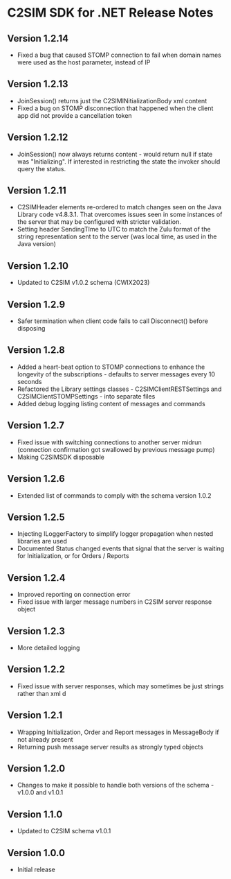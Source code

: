 # C2SIM SDK for .NET Release Notes

## Version 1.2.14
* Fixed a bug that caused STOMP connection to fail when domain names were used as the host parameter, instead of IP

## Version 1.2.13
* JoinSession() returns just the C2SIMINitializationBody xml content
* Fixed a bug on STOMP disconnection that happened when the client app did not provide a cancellation token

## Version 1.2.12
* JoinSession() now always returns content - would return null if state was "Initializing". 
If interested in restricting the state the invoker should query the status.  

## Version 1.2.11
* C2SIMHeader elements re-ordered to match changes seen on the Java Library code v4.8.3.1.
That overcomes issues seen in some instances of the server that may be configured with stricter validation.
* Setting header SendingTIme to UTC to match the Zulu format of the string representation sent to the server (was local time, as used in the Java version)

## Version 1.2.10
* Updated to C2SIM v1.0.2 schema (CWIX2023)

## Version 1.2.9
* Safer termination when client code fails to call Disconnect() before disposing

## Version 1.2.8
* Added a heart-beat option to STOMP connections to enhance the longevity of the subscriptions - defaults to server messages every 10 seconds
* Refactored the Library settings classes - C2SIMClientRESTSettings and C2SIMClientSTOMPSettings - into separate files
* Added debug logging listing content of messages and commands

## Version 1.2.7
* Fixed issue with switching connections to another server midrun (connection confirmation got swallowed by previous message pump)
* Making C2SIMSDK disposable

## Version 1.2.6
* Extended list of commands to comply with the schema version 1.0.2

## Version 1.2.5
* Injecting ILoggerFactory to simplify logger propagation when nested libraries are used
* Documented Status changed events that signal that the server is waiting for Initialization, or for Orders / Reports

## Version 1.2.4
* Improved reporting on connection error
* Fixed issue with larger message numbers in C2SIM server response object

## Version 1.2.3
*  More detailed logging
    
## Version 1.2.2
* Fixed issue with server responses, which may sometimes be just strings rather than xml d

## Version 1.2.1

* Wrapping Initialization, Order and Report messages in MessageBody if not already present
* Returning push message server results as strongly typed  objects

## Version 1.2.0

* Changes to make it possible to handle both versions of the schema - v1.0.0 and v1.0.1

## Version 1.1.0

* Updated to C2SIM schema v1.0.1

## Version 1.0.0

* Initial release